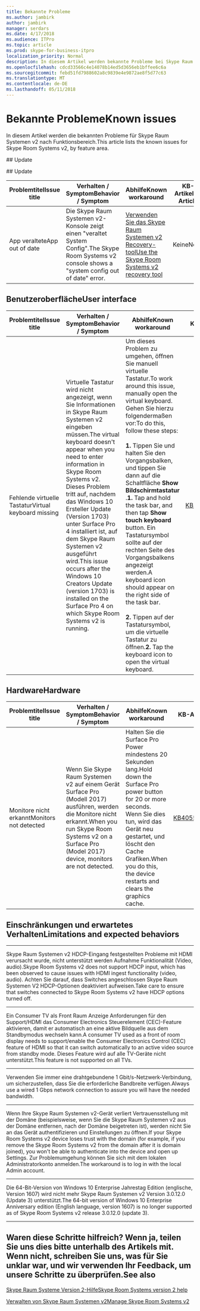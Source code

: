 ```yaml
---
title: Bekannte Probleme
ms.author: jambirk
author: jambirk
manager: serdars
ms.date: 4/17/2018
ms.audience: ITPro
ms.topic: article
ms.prod: skype-for-business-itpro
localization_priority: Normal
description: In diesem Artikel werden bekannte Probleme bei Skype Raum Systemen v2 aktuellen Branch Versionen.
ms.openlocfilehash: cdcd33566c4e14078b14ed5d3656eb1bffee6c6a
ms.sourcegitcommit: febd51fd7988602a8c9839e4e9872ae8f5d77c63
ms.translationtype: MT
ms.contentlocale: de-DE
ms.lasthandoff: 05/11/2018
---
```

# <a name="known-issues"></a><span data-ttu-id="add4d-103">Bekannte Probleme</span><span class="sxs-lookup"><span data-stu-id="add4d-103">Known issues</span></span> 
 
<span data-ttu-id="add4d-104">In diesem Artikel werden die bekannten Probleme für Skype Raum Systemen v2 nach Funktionsbereich.</span><span class="sxs-lookup"><span data-stu-id="add4d-104">This article lists the known issues for Skype Room Systems v2, by feature area.</span></span>
<span data-ttu-id="add4d-105"><!-- If we get word that one of these issues no longer applies, contact meerak@microsoft.com or msmets@microsoft.com and let them know to EoL the corresponding KB  -->

<a name="update"></a> ## Update</span><span class="sxs-lookup"><span data-stu-id="add4d-105"><!-- If we get word that one of these issues no longer applies, contact meerak@microsoft.com or msmets@microsoft.com and let them know to EoL the corresponding KB  -->

<a name="update"> </a> ## Update</span></span> 

| <span data-ttu-id="add4d-106">Problemtitel</span><span class="sxs-lookup"><span data-stu-id="add4d-106">Issue title</span></span> |  <span data-ttu-id="add4d-107">Verhalten \/ Symptom</span><span class="sxs-lookup"><span data-stu-id="add4d-107">Behavior \/ Symptom</span></span> | <span data-ttu-id="add4d-108">Abhilfe</span><span class="sxs-lookup"><span data-stu-id="add4d-108">Known workaround</span></span> | <span data-ttu-id="add4d-109">KB-Artikel</span><span class="sxs-lookup"><span data-stu-id="add4d-109">KB Article</span></span> |
|  ---        |      ---             |   ---            | --- |
|  <span data-ttu-id="add4d-110">App veraltete</span><span class="sxs-lookup"><span data-stu-id="add4d-110">App out of date</span></span>         |    <span data-ttu-id="add4d-111">Die Skype Raum Systemen v2-Konsole zeigt einen "veraltet System Config".</span><span class="sxs-lookup"><span data-stu-id="add4d-111">The Skype Room Systems v2 console shows a "system config out of date" error.</span></span>                |   [<span data-ttu-id="add4d-112">Verwenden Sie das Skype Raum Systemen v2 Recovery-tool</span><span class="sxs-lookup"><span data-stu-id="add4d-112">Use the Skype Room Systems v2 recovery tool</span></span>](recovery-tool.md)             |  <span data-ttu-id="add4d-113">Keine</span><span class="sxs-lookup"><span data-stu-id="add4d-113">None</span></span> |


<span data-ttu-id="add4d-114"><a name="OS-conflicts"> </a></span><span class="sxs-lookup"><span data-stu-id="add4d-114"></span></span>  
## <a name="user-interface"></a><span data-ttu-id="add4d-115">Benutzeroberfläche</span><span class="sxs-lookup"><span data-stu-id="add4d-115">User interface</span></span> 

| <span data-ttu-id="add4d-116">Problemtitel</span><span class="sxs-lookup"><span data-stu-id="add4d-116">Issue title</span></span> |  <span data-ttu-id="add4d-117">Verhalten \/ Symptom</span><span class="sxs-lookup"><span data-stu-id="add4d-117">Behavior \/ Symptom</span></span> | <span data-ttu-id="add4d-118">Abhilfe</span><span class="sxs-lookup"><span data-stu-id="add4d-118">Known workaround</span></span> | <span data-ttu-id="add4d-119">KB-Artikel</span><span class="sxs-lookup"><span data-stu-id="add4d-119">KB Article</span></span> |
|  ---        |      ---             |   ---            | --- |
|<span data-ttu-id="add4d-120">Fehlende virtuelle Tastatur</span><span class="sxs-lookup"><span data-stu-id="add4d-120">Virtual keyboard missing</span></span>   | <span data-ttu-id="add4d-121">Virtuelle Tastatur wird nicht angezeigt, wenn Sie Informationen in Skype Raum Systemen v2 eingeben müssen.</span><span class="sxs-lookup"><span data-stu-id="add4d-121">The virtual keyboard doesn't appear when you need to enter information in Skype Room Systems v2.</span></span> <span data-ttu-id="add4d-122">Dieses Problem tritt auf, nachdem das Windows 10 Ersteller Update (Version 1703) unter Surface Pro 4 installiert ist, auf dem Skype Raum Systemen v2 ausgeführt wird.</span><span class="sxs-lookup"><span data-stu-id="add4d-122">This issue occurs after the Windows 10 Creators Update (version 1703) is installed on the Surface Pro 4 on which Skype Room Systems v2 is running.</span></span> | <span data-ttu-id="add4d-123">Um dieses Problem zu umgehen, öffnen Sie manuell virtuelle Tastatur.</span><span class="sxs-lookup"><span data-stu-id="add4d-123">To work around this issue, manually open the virtual keyboard.</span></span> <span data-ttu-id="add4d-124">Gehen Sie hierzu folgendermaßen vor:</span><span class="sxs-lookup"><span data-stu-id="add4d-124">To do this, follow these steps:</span></span><br><br> <span data-ttu-id="add4d-125">**1.** Tippen Sie und halten Sie den Vorgangsbalken, und tippen Sie dann auf die Schaltfläche **Show Bildschirmtastatur** .</span><span class="sxs-lookup"><span data-stu-id="add4d-125">**1.** Tap and hold the task bar, and then tap **Show touch keyboard** button.</span></span> <span data-ttu-id="add4d-126">Ein Tastatursymbol sollte auf der rechten Seite des Vorgangsbalkens angezeigt werden.</span><span class="sxs-lookup"><span data-stu-id="add4d-126">A keyboard icon should appear on the right side of the task bar.</span></span> <br><br> <span data-ttu-id="add4d-127">**2.** Tippen auf der Tastatursymbol, um die virtuelle Tastatur zu öffnen.</span><span class="sxs-lookup"><span data-stu-id="add4d-127">**2.** Tap the keyboard icon to open the virtual keyboard.</span></span> | [<span data-ttu-id="add4d-128">KB4037694</span><span class="sxs-lookup"><span data-stu-id="add4d-128">KB4037694</span></span>](https://support.microsoft.com/en-us/help/4037694/virtual-keyboard-missing-in-skype-room-systems-v2) | 
   

<span data-ttu-id="add4d-129"><a name="Hardware"> </a></span><span class="sxs-lookup"><span data-stu-id="add4d-129"></span></span>  
## <a name="hardware"></a><span data-ttu-id="add4d-130">Hardware</span><span class="sxs-lookup"><span data-stu-id="add4d-130">Hardware</span></span>

| <span data-ttu-id="add4d-131">Problemtitel</span><span class="sxs-lookup"><span data-stu-id="add4d-131">Issue title</span></span> |  <span data-ttu-id="add4d-132">Verhalten \/ Symptom</span><span class="sxs-lookup"><span data-stu-id="add4d-132">Behavior \/ Symptom</span></span> | <span data-ttu-id="add4d-133">Abhilfe</span><span class="sxs-lookup"><span data-stu-id="add4d-133">Known workaround</span></span> | <span data-ttu-id="add4d-134">KB-Artikel</span><span class="sxs-lookup"><span data-stu-id="add4d-134">KB Article</span></span> |
|  ---        |      ---             |   ---            |   --- |
| <span data-ttu-id="add4d-135">Monitore nicht erkannt</span><span class="sxs-lookup"><span data-stu-id="add4d-135">Monitors not detected</span></span> | <span data-ttu-id="add4d-136">Wenn Sie Skype Raum Systemen v2 auf einem Gerät Surface Pro (Modell 2017) ausführen, werden die Monitore nicht erkannt.</span><span class="sxs-lookup"><span data-stu-id="add4d-136">When you run Skype Room Systems v2 on a Surface Pro (Model 2017) device, monitors are not detected.</span></span> |  <span data-ttu-id="add4d-137">Halten Sie die Surface Pro Power mindestens 20 Sekunden lang.</span><span class="sxs-lookup"><span data-stu-id="add4d-137">Hold down the Surface Pro power button for 20 or more seconds.</span></span> <span data-ttu-id="add4d-138">Wenn Sie dies tun, wird das Gerät neu gestartet, und löscht den Cache Grafiken.</span><span class="sxs-lookup"><span data-stu-id="add4d-138">When you do this, the device restarts and clears the graphics cache.</span></span> |[<span data-ttu-id="add4d-139">KB4055681</span><span class="sxs-lookup"><span data-stu-id="add4d-139">KB4055681</span></span>](https://support.microsoft.com/en-us/help/4055681/monitors-are-not-detected-when-you-run-skype-room-systems-on-a-surface)       | 
          
<span data-ttu-id="add4d-140"><a name="Limits"> </a></span><span class="sxs-lookup"><span data-stu-id="add4d-140"></span></span>
## <a name="limitations-and-expected-behaviors"></a><span data-ttu-id="add4d-141">Einschränkungen und erwartetes Verhalten</span><span class="sxs-lookup"><span data-stu-id="add4d-141">Limitations and expected behaviors</span></span>
***
<span data-ttu-id="add4d-142">Skype Raum Systemen v2 HDCP-Eingang festgestellten Probleme mit HDMI verursacht wurde, nicht unterstützt werden Aufnahme Funktionalität (Video, audio).</span><span class="sxs-lookup"><span data-stu-id="add4d-142">Skype Room Systems v2 does not support HDCP input, which has been observed to cause issues with HDMI ingest functionality (video, audio).</span></span> <span data-ttu-id="add4d-143">Achten Sie darauf, dass Switches angeschlossen Skype Raum Systemen V2 HDCP-Optionen deaktiviert aufweisen.</span><span class="sxs-lookup"><span data-stu-id="add4d-143">Take care to ensure that switches connected to Skype Room Systems v2 have HDCP options turned off.</span></span> 
***
<span data-ttu-id="add4d-144">Ein Consumer TV als Front Raum Anzeige Anforderungen für den Support/HDMI das Consumer Electronics Steuerelement (CEC)-Feature aktivieren, damit er automatisch an eine aktive Bildquelle aus dem Standbymodus wechseln kann.</span><span class="sxs-lookup"><span data-stu-id="add4d-144">A consumer TV used as a front of room display needs to support/enable the Consumer Electronics Control (CEC) feature of HDMI so that it can switch automatically to an active video source from standby mode.</span></span> <span data-ttu-id="add4d-145">Dieses Feature wird auf alle TV-Geräte nicht unterstützt.</span><span class="sxs-lookup"><span data-stu-id="add4d-145">This feature is not supported on all TVs.</span></span> 
***
<span data-ttu-id="add4d-146">Verwenden Sie immer eine drahtgebundene 1 Gbit/s-Netzwerk-Verbindung, um sicherzustellen, dass Sie die erforderliche Bandbreite verfügen.</span><span class="sxs-lookup"><span data-stu-id="add4d-146">Always use a wired 1 Gbps network connection to assure you will have the needed bandwidth.</span></span> 
***
<span data-ttu-id="add4d-147">Wenn Ihre Skype Raum Systemen v2-Gerät verliert Vertrauensstellung mit der Domäne (beispielsweise, wenn Sie die Skype Raum Systemen v2 aus der Domäne entfernen, nach der Domäne beigetreten ist), werden nicht Sie an das Gerät authentifizieren und Einstellungen zu öffnen.</span><span class="sxs-lookup"><span data-stu-id="add4d-147">If your Skype Room Systems v2 device loses trust with the domain (for example, if you remove the Skype Room Systems v2 from the domain after it is domain joined), you won't be able to authenticate into the device and open up Settings.</span></span> <span data-ttu-id="add4d-148">Zur Problemumgehung können Sie sich mit dem lokalen Administratorkonto anmelden.</span><span class="sxs-lookup"><span data-stu-id="add4d-148">The workaround is to log in with the local Admin account.</span></span> 
***
<span data-ttu-id="add4d-149">Die 64-Bit-Version von Windows 10 Enterprise Jahrestag Edition (englische, Version 1607) wird nicht mehr Skype Raum Systemen v2 Version 3.0.12.0 (Update 3) unterstützt.</span><span class="sxs-lookup"><span data-stu-id="add4d-149">The 64-bit version of Windows 10 Enterprise Anniversary edition (English language, version 1607) is no longer supported as of Skype Room Systems v2 release 3.0.12.0 (update 3).</span></span> 
***

<span data-ttu-id="add4d-150"><a name="See"> </a></span><span class="sxs-lookup"><span data-stu-id="add4d-150"></span></span>  
## <a name="see-also"></a><span data-ttu-id="add4d-151">Waren diese Schritte hilfreich? Wenn ja, teilen Sie uns dies bitte unterhalb des Artikels mit. Wenn nicht, schreiben Sie uns, was für Sie unklar war, und wir verwenden Ihr Feedback, um unsere Schritte zu überprüfen.</span><span class="sxs-lookup"><span data-stu-id="add4d-151">See also</span></span>


#### 
[<span data-ttu-id="add4d-152">Skype Raum Systeme Version 2-Hilfe</span><span class="sxs-lookup"><span data-stu-id="add4d-152">Skype Room Systems version 2 help</span></span>](https://support.office.com/en-us/article/Skype-Room-Systems-version-2-help-e667f40e-5aab-40c1-bd68-611fe0002ba2)

[<span data-ttu-id="add4d-153">Verwalten von Skype Raum Systemen v2</span><span class="sxs-lookup"><span data-stu-id="add4d-153">Manage Skype Room Systems v2</span></span>](skype-room-systems-v2.md)
#### 
